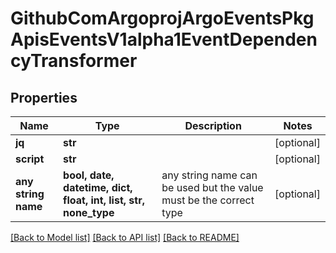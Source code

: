 # GithubComArgoprojArgoEventsPkgApisEventsV1alpha1EventDependencyTransformer


## Properties
Name | Type | Description | Notes
------------ | ------------- | ------------- | -------------
**jq** | **str** |  | [optional] 
**script** | **str** |  | [optional] 
**any string name** | **bool, date, datetime, dict, float, int, list, str, none_type** | any string name can be used but the value must be the correct type | [optional]

[[Back to Model list]](../README.md#documentation-for-models) [[Back to API list]](../README.md#documentation-for-api-endpoints) [[Back to README]](../README.md)


